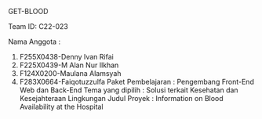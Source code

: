 GET-BLOOD

Team ID: C22-023

Nama Anggota :
1. F255X0438-Denny Ivan Rifai
2. F225X0439-M Alan Nur Ilkhan
3. F124X0200-Maulana Alamsyah
4. F283X0664-Faiqotuzzulfa
Paket Pembelajaran : Pengembang Front-End Web dan Back-End
Tema yang dipilih : Solusi terkait Kesehatan dan Kesejahteraan Lingkungan
Judul Proyek : Information on Blood Availability at the Hospital 
